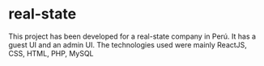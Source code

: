 # real-state
This project has been developed for a real-state company in Perú. It has a guest UI and an admin UI. The technologies used were mainly ReactJS, CSS, HTML, PHP, MySQL 
